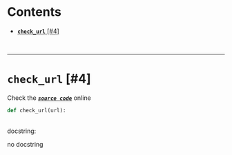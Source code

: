 



Contents
========

* [**`check_url`** [#4]](#check_url-4)


&nbsp;

--------
# **`check_url`** [#4]
  
Check the [***``source code``***](https://github.com/FedeClaudi/pydoc2md/blob/master/pydoc2md/utils/web.py#L4) online

```python
def check_url(url):
```

&nbsp;  
docstring:

no docstring